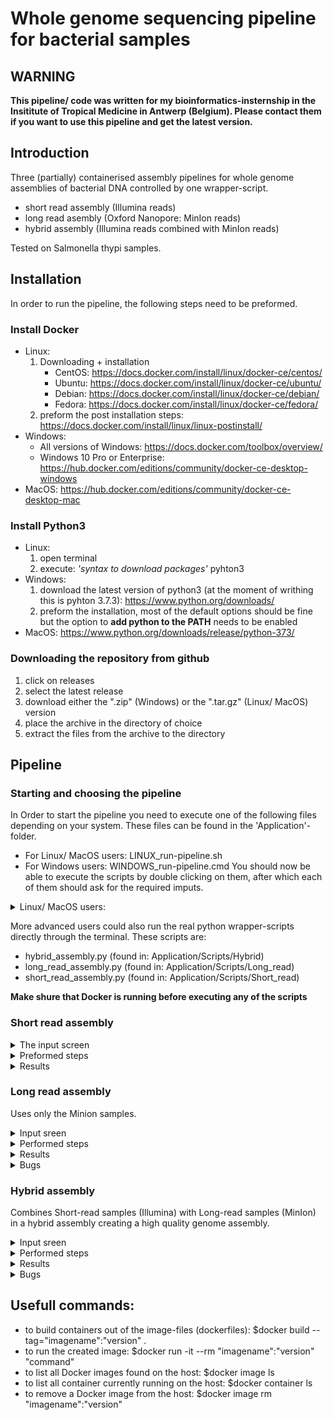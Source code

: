 # Whole genome sequencing pipeline for bacterial samples

## WARNING
**This pipeline/ code was written for my bioinformatics-insternship in the Insititute of Tropical Medicine in Antwerp (Belgium). Please contact them if you want to use this pipeline and get the latest version.**

## Introduction
Three (partially) containerised assembly pipelines for whole genome assemblies of bacterial DNA controlled by one wrapper-script.
  - short read assembly (Illumina reads)
  - long read asembly (Oxford Nanopore: MinIon reads)
  - hybrid assembly (Illumina reads combined with MinIon reads)
  
Tested on Salmonella thypi samples.

## Installation
In order to run the pipeline, the following steps need to be preformed.
### Install Docker
 - Linux: 
      1) Downloading + installation
          - CentOS: https://docs.docker.com/install/linux/docker-ce/centos/
          - Ubuntu: https://docs.docker.com/install/linux/docker-ce/ubuntu/
          - Debian: https://docs.docker.com/install/linux/docker-ce/debian/
          - Fedora: https://docs.docker.com/install/linux/docker-ce/fedora/
      2) preform the post installation steps: https://docs.docker.com/install/linux/linux-postinstall/
 - Windows:
      - All versions of Windows: https://docs.docker.com/toolbox/overview/
      - Windows 10 Pro or Enterprise:  https://hub.docker.com/editions/community/docker-ce-desktop-windows
 - MacOS: https://hub.docker.com/editions/community/docker-ce-desktop-mac
### Install Python3
 - Linux:
      1) open terminal
      2) execute: *'syntax to download packages'* pyhton3
 - Windows:
      1) download the latest version of python3 (at the moment of writhing this is pyhton 3.7.3): https://www.python.org/downloads/
      2) preform the installation, most of the default options should be fine but the option to **add python to the PATH** needs to be enabled
 - MacOS: https://www.python.org/downloads/release/python-373/
### Downloading the repository from github
1) click on releases
2) select the latest release
3) download either the ".zip" (Windows) or the ".tar.gz" (Linux/ MacOS) version
5) place the archive in the directory of choice
4) extract the files from the archive to the directory
 
## Pipeline
### Starting and choosing the pipeline
In Order to start the pipeline you need to execute one of the following files depending on your system. These files can be found in the 'Application'-folder.
- For Linux/ MacOS users: LINUX_run-pipeline.sh
- For Windows users: WINDOWS_run-pipeline.cmd
You should now be able to execute the scripts by double clicking on them, after which each of them should ask for the required imputs. 

<details>
<summary>Linux/ MacOS users:</summary>
The file permissions of the scripts might be changed after downloading. They should have executable rights in order to work. Enter "chmod 755 Linux_run-pipeline.sh" in a terminal to fix this. This guide give a non-terminal alternative for Mac-users, justkeep in mind that the file permissions should include 'execute' rights http://www.macinstruct.com/node/415.

Afterwards you might still need to specify that the file needs to be opened witht the terminal, this can be done like this:
1)	The actual place where you need to input the rawdata-location
2)	A message displaying the paths/locations to the files. You will have a slightly different message because you are using a Mac. Your message should be something similar to “Unix based system discovered, paths don’t need conversion”.
3)	This are some Windows specific tips so you shouldn’t see these lines
4)	This is another input field to specify the threads/ CPU to be used for the analysis. This a more advanced option, I suggest that you just press enter and go with the suggested amount of threads when this question comes up.
5)	If everything goes well you should see this orange text indicating that the analysis is starting.
</details>

More advanced users could also run the real python wrapper-scripts directly through the terminal. These scripts are:
- hybrid_assembly.py         (found in: Application/Scripts/Hybrid)
- long_read_assembly.py      (found in: Application/Scripts/Long_read)
- short_read_assembly.py     (found in: Application/Scripts/Short_read)

**Make shure that Docker is running before executing any of the scripts**

### Short read assembly
<details>
<summary>The input screen</summary>
The screen in which you need to input the path looks like this:

![Screenshot](./Extra/Images/inputwindow.png)

1)	The place where you need to input the rawdata-location. These locations can easily be found by opening an explorer, navigating to the files and copying the path from there (most of the time the path will be displayed at the top of the screen). Please make sure that there are no spaces in the path to these locations.
2)	A message displaying the paths/locations to the files. This message changes a little bit depending on the OS u are using
3)	This are some Windows specific tips on how to give more recourses to docker
4)	This is another input field to specify the threads/ CPU to be used for the analysis. This a more advanced option, if you don't know what this does then you should just press enter and go withteh suggested amount of threads.
5)	If everything goes well you should see this orange text indicating that the analysis is starting.

When the analysis is complete you will get message displayed in the command line indicating this. Together with this message, the time it took to complete the analysis will be displayed.

**WINDOWS**: before activating the scripts you will need to start docker. If you use docker-toolbox doudble click on the 'Docker quickstart terminal' shortcut to start up Docker. If you use 'Docker for windows/ Docker Desktop' or are using Linux, then docker will (probably) automatically start up during system startup and you can just run the scripts.

The other files found in this repository are the codes used to create the Docker images for the containers and the scripts that are loaded into these containers. You don't need these since the containers will automatically be downloaded and 'installed' when the pipeline is ran for the first time (download from Docker-HUB).
</details>

<details>
<summary>Preformed steps</summary>
The Pipline is controlled by Snakemake, which itself is being ran in a container. Snakemake will read the rules/steps specified in the Snakefile and chain them togheter in the correct order for the analysis. 

Snakemake will preform the following steps durig the analysis. Each step is specified as a rule in the Snakefile and will be executed in a docker container created for that specific task:

    0) copying files for  original location to the current-analysis folder (data/)
    1) QC on raw data using FastQC
    2) QC on raw data using MultiQC
    2) Trimmomatic
    3) QC on trimmed data using FastQC
    4) QC on trimmed data usisg MultiQC
    4) Spades
    5) File renaming
    6) Use results in Pathogenwatch.com (manual step)
</details>

<details>
<summary>Results</summary>
The resulting file structure should look like this, with all rawdata and analysis data grouped per sample. To make reviewing the QC a bit easier, the MultiQC results for the full run (all samples) are stored sepparatly under QC-MultiQC/date. The full log of the snakemake program can be found under Snakemake_logs.

      data
       |--Sample1
       |     |-- 00_Rawdata
       |     |-- 01_QC-Rawdata
       |     |        |-- QC_fastqc
       |     |        |-- QC_MultiQC (multiqc of only this sample)
       |     |-- 02_Trimmomatic
       |     |        |--sample1_U.gz
       |     |        |--sample1_P.gz
       |     |-- 03_QC-Trimmomatic_Paired
       |     |        |-- QC_fastqc
       |     |        |-- QC_MultiQC (multiqc of only this sample)
       |     |-- 04_SPAdes
       |     |-- 05_inputPathogenWatch
       |--Sample2
       |--QC_MultiQC (MultiQC of all samples in the run combined)
       |     |--RUN_date
       |          |--MultiQC_rawdata
       |          |--MultiQC_trimmed
       |--Snakemake_logs
</details>        

### Long read assembly
Uses only the Minion samples.

<details>
  <summary>Input sreen</summary>
  Nothing here yet.
</details>
<details>
  <summary>Performed steps</summary>
  Nothing here yet.
</details>
<details>
  <summary>Results</summary>
  Nothin here yet.
</details>
<details>
  <summary>Bugs</summary>
  PycoQC doesn't recognise the barcodes of multiplexed samples and thus can't give any usefull info on sample-quality
</details>

### Hybrid assembly
Combines Short-read samples (Illumina) with Long-read samples (MinIon) in a hybrid assembly creating a high quality genome assembly.


<details>
  <summary>Input sreen</summary>
  Nothing here yet.
</details>
<details>
  <summary>Performed steps</summary>
  Nothing here yet.
</details>
<details>
  <summary>Results</summary>
  Nothin here yet.
</details>
<details>
  <summary>Bugs</summary>
  Since this pipeline re-uses most of the steps from both the Short-read and Long-read pipelines, this pipeline still has some bugs:
  - PycoQC doesn't recognise the barcodes of multiplexed samples and thus can't give any usefull info on sample-quality
</details>

## Usefull commands:
  - to build containers out of the image-files (dockerfiles): $docker build --tag="imagename":"version" .
  - to run the created image: $docker run -it --rm "imagename":"version" "command"
  - to list all Docker images found on the host: $docker image ls
  - to list all container currently running on the host: $docker container ls
  - to remove a Docker image from the host: $docker image rm "imagename":"version"
